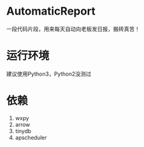 # AutomaticReport
一段代码片段，用来每天自动向老板发日报，搬砖真苦！
# 运行环境
建议使用Python3，Python2没测过

# 依赖
1. wxpy
2. arrow
3. tinydb
4. apscheduler
